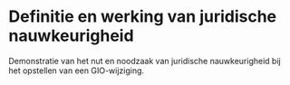 # Definitie en werking van juridische nauwkeurigheid

Demonstratie van het nut en noodzaak van juridische nauwkeurigheid bij het opstellen van een GIO-wijziging.
